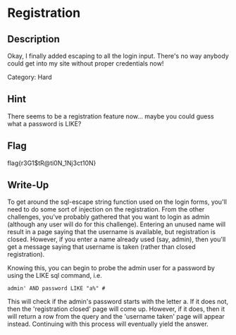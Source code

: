 # Registration

## Description

Okay, I finally added escaping to all the login input. There's no way anybody could get into my site without proper
credentials now!

Category: Hard

## Hint

There seems to be a registration feature now... maybe you could guess what a password is LIKE?

## Flag

flag{r3G1$tR@ti0N_1Nj3ct10N}

## Write-Up

To get around the sql-escape string function used on the login forms, you'll need to do some sort of injection on the
registration. From the other challenges, you've probably gathered that you want to login as admin (although any user
will do for this challenge). Entering an unused name will result in a page saying that the username is available, but
registration is closed. However, if you enter a name already used (say, admin), then you'll get a message saying that
username is taken (rather than closed registration).

Knowing this, you can begin to probe the admin user for a password by using the LIKE sql command, i.e.

	admin' AND password LIKE "a%" #
	
This will check if the admin's password starts with the letter a. If it does not, then the 'registration closed' page
will come up. However, if it does, then it will return a row from the query and the 'username taken' page will appear
instead. Continuing with this process will eventually yield the answer.